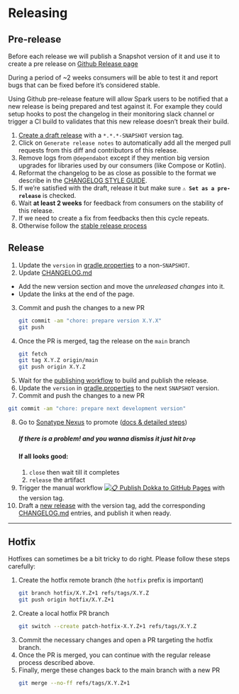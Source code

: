 # Releasing

## Pre-release

Before each release we will publish a Snapshot version of it and use it to create a pre release on [Github Release page](https://github.com/adevinta/spark-android/releases)

During a period of ~2 weeks consumers will be able to test it and report bugs that can be fixed before it’s considered stable.

Using Github pre-release feature will allow Spark users to be notified that a new release is being prepared and test against it.
For example they could setup hooks to post the changelog in their monitoring slack channel or trigger a CI build to validates that this new release doesn’t break their build.

1. [Create a draft release](https://github.com/adevinta/spark-android/releases/new?tag=X.Y.Z-SNAPSHOT&title=X.Y.Z-SNAPSHOT&prerelease=1) with a `*.*.*-SNAPSHOT` version tag.
2. Click on `Generate release notes` to automatically add all the merged pull requests from this diff and contributors of this release.
3. Remove logs from `@dependabot` except if they mention big version upgrades for libraries used by our consumers (like Compose or Kotlin). 
4. Reformat the changelog to be as close as possible to the format we describe in the [CHANGELOG STYLE GUIDE](./docs/CHANGELOG%20STYLE%20GUIDE.md).
5. If we’re satisfied with the draft, release it but make sure **`⚠️ Set as a pre-release`** is checked.
6. Wait **at least 2 weeks** for feedback from consumers on the stability of this release.
7. If we need to create a fix from feedbacks then this cycle repeats.
8. Otherwise follow the [stable release process](./RELEASING.md#Release)

## Release

1. Update the `version` in [gradle.properties](gradle.properties) to a non-`SNAPSHOT`.
2. Update [CHANGELOG.md](CHANGELOG.md)
- Add the new version section and move the *unreleased changes* into it.
- Update the links at the end of the page.
3. Commit and push the changes to a new PR
   ```bash
   git commit -am "chore: prepare version X.Y.X"
   git push
   ```
4. Once the PR is merged, tag the release on the `main` branch
   ```bash
   git fetch
   git tag X.Y.Z origin/main
   git push origin X.Y.Z
   ```
5. Wait for the [publishing workflow](https://github.com/adevinta/spark-android/actions/workflows/publish.yml) to build and publish the release.
6. Update the `version` in [gradle.properties](gradle.properties) to the next `SNAPSHOT` version.
7. Commit and push the changes to a new PR
  ```bash
  git commit -am "chore: prepare next development version"
  ```
8. Go to [Sonatype Nexus](https://s01.oss.sonatype.org/) to promote ([docs & detailed steps](https://central.sonatype.org/publish/release/))
   ##### If there is a problem! and you wanna dismiss it just hit `Drop`
   #### If all looks good:
    1. `close` then wait till it completes
    2. `release` the artifact
9. Trigger the manual workflow [![📋 Publish Dokka to GitHub Pages](https://github.com/adevinta/spark-android/actions/workflows/dokka.yml/badge.svg)](https://github.com/adevinta/spark-android/actions/workflows/dokka.yml) with the version tag.
10. Draft a [new release](https://github.com/adevinta/spark-android/releases/new) with the version tag, add the corresponding [CHANGELOG.md](CHANGELOG.md) entries, and publish it when ready.

---

## Hotfix

Hotfixes can sometimes be a bit tricky to do right. Please follow these steps carefully:

1. Create the hotfix remote branch (the `hotfix` prefix is important)
   ```bash
   git branch hotfix/X.Y.Z+1 refs/tags/X.Y.Z
   git push origin hotfix/X.Y.Z+1
   ```
2. Create a local hotfix PR branch
   ```bash
   git switch --create patch-hotfix-X.Y.Z+1 refs/tags/X.Y.Z
   ```
3. Commit the necessary changes and open a PR targeting the hotfix branch.
4. Once the PR is merged, you can continue with the regular release process described above.
5. Finally, merge these changes back to the main branch with a new PR
   ```bash
   git merge --no-ff refs/tags/X.Y.Z+1
   ```
